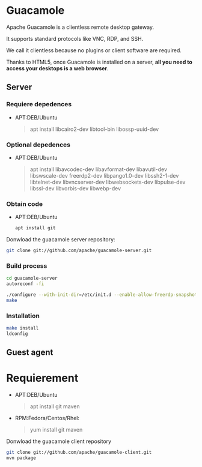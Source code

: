 # Guacamole
Apache Guacamole is a clientless remote desktop gateway. 

It supports standard protocols like VNC, RDP, and SSH.

We call it clientless because no plugins or client software are required.

Thanks to HTML5, once Guacamole is installed on a server, **all you need to access your desktops is a web browser**.

## Server

### Requiere depedences
* APT:DEB/Ubuntu
	> apt install libcairo2-dev libtool-bin libossp-uuid-dev

### Optional depedences
* APT:DEB/Ubuntu
	> apt install libavcodec-dev libavformat-dev libavutil-dev libswscale-dev freerdp2-dev libpango1.0-dev libssh2-1-dev  libtelnet-dev libvncserver-dev libwebsockets-dev libpulse-dev libssl-dev libvorbis-dev libwebp-dev 

### Obtain code
* APT:DEB/Ubuntu
    ```bash
    apt install git
    ```

Donwload the guacamole server repository:
```bash
git clone git://github.com/apache/guacamole-server.git
```

### Build process

```bash
cd guacamole-server
autoreconf -fi
```

```bash
./configure --with-init-dir=/etc/init.d --enable-allow-freerdp-snapshots
make
```

### Installation
```bash
make install
ldconfig
```

## Guest agent

# Requierement 
* APT:DEB/Ubuntu
	> apt install git maven 
* RPM:Fedora/Centos/Rhel:
	> yum install git maven 

Donwload the guacamole client repository
```bash
git clone git://github.com/apache/guacamole-client.git
mvn package
```
